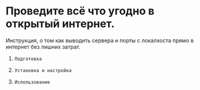 # Проведите всё что угодно в открытый интернет.
Инструкция, о том как выводить сервера и порты с локалхоста прямо в интернет без лишних затрат.
1.     Подготовка
2.     Установка и настройка
3.     Использование